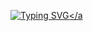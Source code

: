 <a  href="https://git.io/typing-svg"><img src="https://readme-typing-svg.herokuapp.com?center=true&color=F70000&background=000000&lines=Hello+and+welcome+to+my+GitHub+profile!;My+name+is+Alexander+Pavlov;" alt="Typing SVG" /></a
